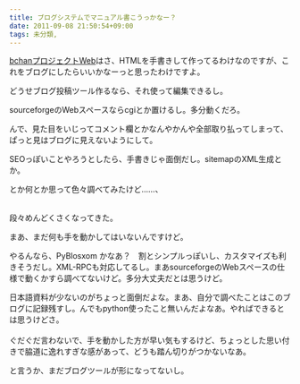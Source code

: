 ```yaml
---
title: ブログシステムでマニュアル書こうっかなー？
date: 2011-09-08 21:50:54+09:00
tags: 未分類, 
---
```

<a href="http://bchan.sourceforge.jp/" target="_blank">bchanプロジェクトWeb</a>はさ、HTMLを手書きして作ってるわけなのですが、これをブログにしたらいいかなーっと思ったわけですよ。

どうせブログ投稿ツール作るなら、それ使って編集できるし。

sourceforgeのWebスペースならcgiとか置けるし。多分動くだろ。

んで、見た目をいじってコメント欄とかなんやかんや全部取り払ってしまって、ぱっと見はブログに見えないようにして。

SEOっぽいことやろうとしたら、手書きじゃ面倒だし。sitemapのXML生成とか。

とか何とか思って色々調べてみたけど……、

<br>
段々めんどくさくなってきた。
<br>

まあ、まだ何も手を動かしてはいないんですけど。

やるんなら、PyBlosxom かなあ？　割とシンプルっぽいし、カスタマイズも利きそうだし。XML-RPCも対応してるし。まあsourceforgeのWebスペースの仕様で動くかすら調べてないけど。多分大丈夫だとは思うけど。

日本語資料が少ないのがちょっと面倒だよな。まあ、自分で調べたことはこのブログに記録残すし。んでもpython使ったこと無いんだよなあ。やればできるとは思うけどさ。
<br><br>
ぐだぐだ言わないで、手を動かした方が早い気もするけど、ちょっとした思い付きで脇道に逸れすぎな感があって、どうも踏ん切りがつかないなあ。

と言うか、まだブログツールが形になってないし。
